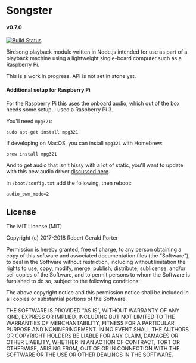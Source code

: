 # Songster
#### v0.7.0
[![Build Status](https://travis-ci.org/rgeraldporter/songster.svg?branch=master)](https://travis-ci.org/rgeraldporter/songster)

Birdsong playback module written in Node.js intended for use as part of a playback machine using a lightweight single-board computer such as a Raspberry Pi.

This is a work in progress. API is not set in stone yet.

#### Additional setup for Raspberry Pi

For the Raspberry Pi this uses the onboard audio, which out of the box needs some setup. I used a Raspberry Pi 3.

You'll need `mpg321`:

```
sudo apt-get install mpg321
```

If developing on MacOS, you can install `mpg321` with Homebrew:

```
brew install mpg321
```

And to get audio that isn't hissy with a lot of static, you'll want to update with this new audio driver [discussed here](https://www.raspberrypi.org/forums/viewtopic.php?f=29&t=136445).

In `/boot/config.txt` add the following, then reboot:
```
audio_pwm_mode=2
```

## License

The MIT License (MIT)

Copyright (c) 2017-2018 Robert Gerald Porter

Permission is hereby granted, free of charge, to any person obtaining a copy
of this software and associated documentation files (the "Software"), to deal
in the Software without restriction, including without limitation the rights
to use, copy, modify, merge, publish, distribute, sublicense, and/or sell
copies of the Software, and to permit persons to whom the Software is
furnished to do so, subject to the following conditions:

The above copyright notice and this permission notice shall be included in
all copies or substantial portions of the Software.

THE SOFTWARE IS PROVIDED "AS IS", WITHOUT WARRANTY OF ANY KIND, EXPRESS OR
IMPLIED, INCLUDING BUT NOT LIMITED TO THE WARRANTIES OF MERCHANTABILITY,
FITNESS FOR A PARTICULAR PURPOSE AND NONINFRINGEMENT. IN NO EVENT SHALL THE
AUTHORS OR COPYRIGHT HOLDERS BE LIABLE FOR ANY CLAIM, DAMAGES OR OTHER
LIABILITY, WHETHER IN AN ACTION OF CONTRACT, TORT OR OTHERWISE, ARISING FROM,
OUT OF OR IN CONNECTION WITH THE SOFTWARE OR THE USE OR OTHER DEALINGS IN
THE SOFTWARE.
